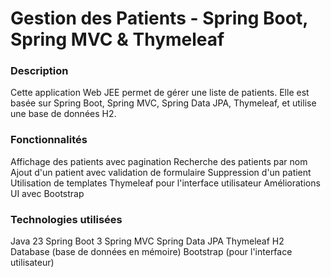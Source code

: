 # Gestion des Patients - Spring Boot, Spring MVC & Thymeleaf
### Description

Cette application Web JEE permet de gérer une liste de patients. Elle est basée sur Spring Boot, Spring MVC, Spring Data JPA, Thymeleaf, et utilise une base de données H2.
### Fonctionnalités

  Affichage des patients avec pagination
  Recherche des patients par nom
  Ajout d'un patient avec validation de formulaire
  Suppression d'un patient
  Utilisation de templates Thymeleaf pour l'interface utilisateur
  Améliorations UI avec Bootstrap
### Technologies utilisées

  Java 23
  Spring Boot 3
  Spring MVC
  Spring Data JPA
  Thymeleaf
  H2 Database (base de données en mémoire)
  Bootstrap (pour l'interface utilisateur)
